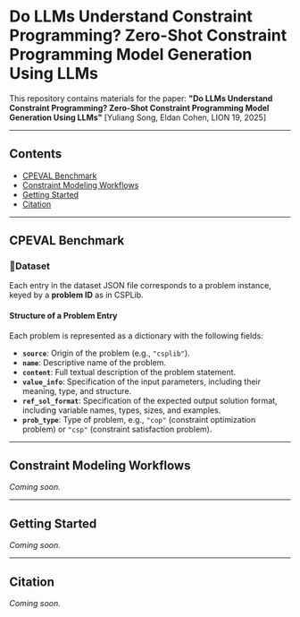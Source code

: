 # Do LLMs Understand Constraint Programming? Zero-Shot Constraint Programming Model Generation Using LLMs

This repository contains materials for the paper:
 **"Do LLMs Understand Constraint Programming? Zero-Shot Constraint Programming Model Generation Using LLMs"**
 [Yuliang Song, Eldan Cohen, LION 19, 2025]

------

## Contents

- [CPEVAL Benchmark](#cpeval-benchmark)
- [Constraint Modeling Workflows](#constraint-modeling-workflows)
- [Getting Started](#getting-started)
- [Citation](#citation)

------

## CPEVAL Benchmark

### 📂Dataset
Each entry in the dataset JSON file corresponds to a problem instance, keyed by a **problem ID** as in CSPLib.

#### Structure of a Problem Entry

Each problem is represented as a dictionary with the following fields:

* **`source`**: Origin of the problem (e.g., `"csplib"`).
* **`name`**: Descriptive name of the problem.
* **`content`**: Full textual description of the problem statement.
* **`value_info`**: Specification of the input parameters, including their meaning, type, and structure.
* **`ref_sol_format`**: Specification of the expected output solution format, including variable names, types, sizes, and examples.
* **`prob_type`**: Type of problem, e.g., `"cop"` (constraint optimization problem) or `"csp"` (constraint satisfaction problem).

------

## Constraint Modeling Workflows

*Coming soon.*

------

## Getting Started

*Coming soon.*

------

## Citation

*Coming soon.*
